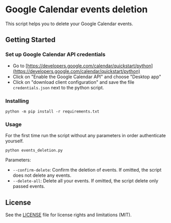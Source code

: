 # Google Calendar events deletion

This script helps you to delete your Google Calendar events.


## Getting Started

### Set up Google Calendar API credentials
- Go to [https://developers.google.com/calendar/quickstart/python](https://developers.google.com/calendar/quickstart/python)
- Click on "Enable the Google Calendar API" and choose "Desktop app"
- Click on "download client configuration" and save the file `credentials.json` next to the python script.

### Installing

```
python -m pip install -r requirements.txt
```

### Usage

For the first time run the script without any parameters in order authenticate yourself.
```
python events_deletion.py
```

Parameters:
- `--confirm-delete`: Confirm the deletion of events. If omitted, the script does not delete any events.
- `--delete-all`: Delete all your events. If omitted, the script delete only passed events.


## License

See the [LICENSE](LICENSE.md) file for license rights and limitations (MIT).
